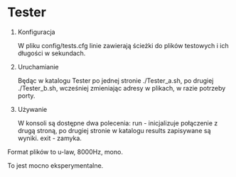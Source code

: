 # Tester


1. Konfiguracja

	W pliku config/tests.cfg linie zawierają ścieżki do plików testowych i ich długości w sekundach.


2. Uruchamianie

	Będąc w katalogu Tester po jednej stronie ./Tester_a.sh, po drugiej ./Tester_b.sh, wcześniej zmieniając adresy w plikach, w razie potrzeby porty.


3. Używanie

	W konsoli są dostępne dwa polecenia:
		run - inicjalizuje połączenie z drugą stroną, po drugiej stronie w katalogu results zapisywane są wyniki.
		exit - zamyka.


Format plików to u-law, 8000Hz, mono.


To jest mocno eksperymentalne.
